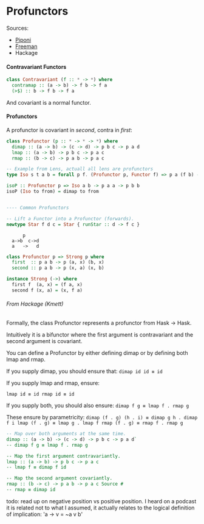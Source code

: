 # Profunctors

Sources:
  - [Piponi](http://blog.sigfpe.com/2011/07/profunctors-in-haskell.html)
  - [Freeman](https://www.youtube.com/watch?v=OJtGECfksds&t=4989s)
  - Hackage


#### Contravariant Functors

```Haskell
class Contravariant (f :: * -> *) where
  contramap :: (a -> b) -> f b -> f a
  (>$) :: b -> f b -> f a
```
And covariant is a normal functor.

#### Profunctors

A profunctor is covariant in *second*, contra in *first*:
```Haskell
class Profunctor (p :: * -> * -> *) where
  dimap :: (a -> b) -> (c -> d) -> p b c -> p a d
  lmap :: (a -> b) -> p b c -> p a c
  rmap :: (b -> c) -> p a b -> p a c

-- Example from Lens, actuall all lens are profunctors
type Iso s t a b = forall p f. (Profunctor p, Functor f) => p a (f b) -> p s (f t)

isoP :: Profunctor p => Iso a b -> p a a -> p b b
isoP (Iso to from) = dimap to from


---- Common Profunctors

-- Lift a Functor into a Profunctor (forwards).
newtype Star f d c = Star { runStar :: d -> f c }
```

```
      p
  a->b  c->d
  a   ->   d
```

```Haskell
class Profunctor p => Strong p where
  first  :: p a b -> p (a, x) (b, x)
  second :: p a b -> p (x, a) (x, b)

instance Strong (->) where
  first f  (a, x) = (f a, x)
  second f (x, a) = (x, f a)
```

###### From Hackage (Kmett)

Formally, the class Profunctor represents a profunctor from Hask -> Hask.

Intuitively it is a bifunctor where the first argument is contravariant and the second argument is covariant.

You can define a Profunctor by either defining dimap or by defining both lmap and rmap.

If you supply dimap, you should ensure that:
`dimap id id ≡ id`

If you supply lmap and rmap, ensure:

  `lmap id ≡ id
  rmap id ≡ id`

If you supply both, you should also ensure:
  `dimap f g ≡ lmap f . rmap g`

These ensure by parametricity:
  `dimap (f . g) (h . i) ≡ dimap g h . dimap f i
  lmap (f . g) ≡ lmap g . lmap f
  rmap (f . g) ≡ rmap f . rmap g`

```Haskell
-- Map over both arguments at the same time.
dimap :: (a -> b) -> (c -> d) -> p b c -> p a d`
-- dimap f g ≡ lmap f . rmap g

-- Map the first argument contravariantly.
lmap :: (a -> b) -> p b c -> p a c
-- lmap f ≡ dimap f id

-- Map the second argument covariantly.
rmap :: (b -> c) -> p a b -> p a c Source #
-- rmap ≡ dimap id
```


todo: read up on negative position vs positive position. I heard on a podcast it is related not to what I assumed, it actually relates to the logical definition of implication: 'a -> v = ~a v b'
